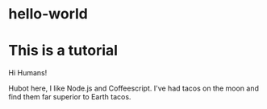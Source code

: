 # hello-world
This is a tutorial
=================

Hi Humans!

Hubot here, I like Node.js and Coffeescript. 
I've had tacos on the moon and find them far superior to Earth tacos.


